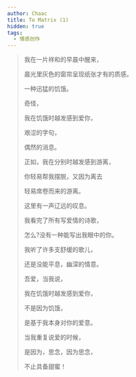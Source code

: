 ```yaml
---
author: Chaac
title: To Matrix (1)
hidden: true
tags: 
  - 情感创作
---
```


>
> 我在一片祥和的早晨中醒来，
> 
> 晨光里灰色的窗帘呈现纸张才有的质感。
> 
> 一种迅猛的饥饿。
> 
> 奇怪，
> 
> 我在饥饿时越发感到爱你，
> 
> 艰涩的字句，
> 
> 偶然的消息。
> 
> 正如，我在分别时越发感到游离，
> 
> 你轻易帮我摆脱，又因为离去
> 
> 轻易席卷而来的游离。
> 
> 这里有一声辽远的叹息。
> 
> 我看完了所有写爱情的诗歌，
> 
> 怎么?没有一种能写出我眼中的你。
> 
> 我听了许多支舒缓的歌儿，
> 
> 还是没能平息，幽深的情意。
> 
> 吾爱，当我说，
> 
> 我在饥饿时越发感到爱你，
> 
> 不是因为饥饿，
> 
> 是基于我本身对你的爱意。
> 
> 当我重复说爱的时候，
> 
> 是因为，思念，因为思念，
> 
> 不止具备甜蜜！
> 
> 